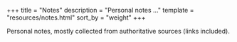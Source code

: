 +++
title = "Notes"
description = "Personal notes ..."
template = "resources/notes.html"
sort_by = "weight"
+++

Personal notes, mostly collected from authoritative sources (links included).

<!-- list -->

